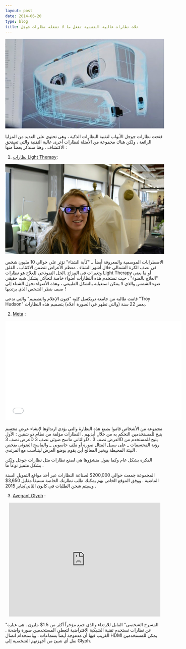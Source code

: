 ```yaml
---
layout: post 
date: 2014-06-20
type: blog
title: ثلاث نظارات عالية التقنية تفعل ما لا تفعله نظارات جوجل
---
```




![نظارات عالية التقنية غير نظارات جوجل](/assets/New_Eyeglasses_Tech.jpg)

فتحت نظارات جوجل الأبواب لتقنية النظارات الذكية ، وهي تحتوي على العديد من المزايا الرائعة ، ولكن هناك مجموعة من الأمثلة لنظارات أخرى عالية التقنية والتي تستحق الاكتشاف . وهنا سنذكر بعضاً منها :

1. [نظارات Light Therapy](http://www.drexel.edu/now/news-media/releases/archive/2014/April/Product-Design/):

![نظارة عالية التقنية غير نظارة جوجل](/assets/glasses-post.jpg)

الاضطرابات الموسمية والمعروفة أيضاً بـ "كآبة الشتاء" تؤثر على حوالي 10 مليون شخص في نصف الكرة الشمالي خلال أشهر الشتاء . معظم الأعراض تتضمن الاكتئاب ، القلق وتغيرات في المزاج .الحل النموذجي للعلاج هو نظارات Light Therapy أو ما يعني "العلاج بالضوء" ، حيث تستخدم هذه النظارات أضواء خاصة لتحاكي بشكل شبه حقيقي ضوء الشمس والذي لا يمكن استعيابه بالشكل الطبيعي ، وهذه الأضواء تحول الشتاء إلى صيف بنظر الشخص الذي يرتديها !

قامت طالبة من جامعة دريكسل كلية "فنون الإعلام والتصميم" والتي تدعى "Troy Hudson" بعمر 22 سنة (والتي تظهر في الصورة أعلاه) بتصميم هذه النظارات.

2. [Meta](https://www.spaceglasses.com/) :


<center><iframe allowfullscreen="" frameborder="0" height="315" src="//www.youtube.com/embed/iWPdAhhUWD0" width="560"></iframe></center>

 مجموعة من الأشخاص قاموا بصنع هذه النظارة والتي يؤدي ارتداؤها لإنشاء عرض مجسم يتيح للمستخدمين التحكم به من خلال أيديهم . النظارات مؤلفة من نظام ذو شقين : الأول عرض نصف 3D والثاني ماسح ضوئي نصف 3D . العرض نصف 3D يتيح للمستخدم من رؤية المجسمات _ على سبيل المثال صورة أو ملف حاسوبي _ والماسح الضوئي يفحص البيئة المحيطة ويخبر المعالج أين يقوم بوضع العرض ليتناسب مع المرتدي . 

الفكرة بشكل عام وكما يقول منشؤوها هي لصنع نظارات مثل نظارات جوجل ولكن بشكل متميز نوعاً ما .

المجموعة جمعت حوالي 200,000$ لصناعة النظارات عبر أحد مواقع التمويل السنة الماضية . ووفق الموقع الخاص بهم يمكنك طلب نظارتك الخاصة مسبقاً مقابل 3,650$ وسيتم شحن الطلبات في كانون الثاني/يناير 2015 .


3. [Avegant Glyph](https://www.kickstarter.com/projects/avegantglyph/a-mobile-personal-theater-with-built-in-premium-au) :

<center><iframe frameborder="0" height="360" scrolling="no" src="https://www.kickstarter.com/projects/avegantglyph/a-mobile-personal-theater-with-built-in-premium-au/widget/video.html" width="480"></iframe></center>


"المسرح الشخصي" القابل للارتداء والذي جمع مؤخراً أكثر من 1.5$ مليون . هي عبارة عن نظارات تستخدم تقنية الشبكية الافتراضية لتعطي المستخدمين صورة واضحة . الغريب فيها أن مدموجة أيضاُ بسماعات . وباستخدام اتصال HDMI يمكن للمستخدمين نقل أي شيئ من أجهزتهم الشخصية إلى Glyph.


